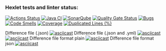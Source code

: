 ### Hexlet tests and linter status:
[![Actions Status](https://github.com/KulikovGM/java-project-71/actions/workflows/hexlet-check.yml/badge.svg)](https://github.com/KulikovGM/java-project-71/actions)
[![Java CI](https://github.com/KulikovGM/java-project-71/actions/workflows/main.yml/badge.svg)](https://github.com/KulikovGM/java-project-71/actions/workflows/main.yml)
[![SonarQube](https://github.com/KulikovGM/java-project-71/actions/workflows/build.yml/badge.svg)](https://github.com/KulikovGM/java-project-71/actions/workflows/build.yml)
[![Quality Gate Status](https://sonarcloud.io/api/project_badges/measure?project=KulikovGM_java-project-71&metric=alert_status)](https://sonarcloud.io/summary/new_code?id=KulikovGM_java-project-71)
[![Bugs](https://sonarcloud.io/api/project_badges/measure?project=KulikovGM_java-project-71&metric=bugs)](https://sonarcloud.io/summary/new_code?id=KulikovGM_java-project-71)
[![Code Smells](https://sonarcloud.io/api/project_badges/measure?project=KulikovGM_java-project-71&metric=code_smells)](https://sonarcloud.io/summary/new_code?id=KulikovGM_java-project-71)
[![Coverage](https://sonarcloud.io/api/project_badges/measure?project=KulikovGM_java-project-71&metric=coverage)](https://sonarcloud.io/summary/new_code?id=KulikovGM_java-project-71)
[![Duplicated Lines (%)](https://sonarcloud.io/api/project_badges/measure?project=KulikovGM_java-project-71&metric=duplicated_lines_density)](https://sonarcloud.io/summary/new_code?id=KulikovGM_java-project-71)

Difference file (.json)
[![asciicast](https://asciinema.org/a/ZvHomQEDT3YsU56WvDgDtM0kp.svg)](https://asciinema.org/a/ZvHomQEDT3YsU56WvDgDtM0kp)
Difference file (.json and .yml)
[![asciicast](https://asciinema.org/a/E9Dfdca05MVavC5P6wp1XKUfN.svg)](https://asciinema.org/a/E9Dfdca05MVavC5P6wp1XKUfN)
[![asciicast](https://asciinema.org/a/4WPT0QOw2VlFk9T3gODI6p0Qi.svg)](https://asciinema.org/a/4WPT0QOw2VlFk9T3gODI6p0Qi)
Difference file format plain
[![asciicast](https://asciinema.org/a/jJCM61UzwB6biEX1dM20sJZeP.svg)](https://asciinema.org/a/jJCM61UzwB6biEX1dM20sJZeP)
Difference file format json
[![asciicast](https://asciinema.org/a/K7P0DRvmUXv4OPvsG5lXd73HJ.svg)](https://asciinema.org/a/K7P0DRvmUXv4OPvsG5lXd73HJ)
